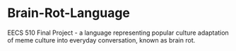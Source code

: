 # Brain-Rot-Language
EECS 510 Final Project - a language representing popular culture adaptation of meme culture into everyday conversation, known as brain rot.
